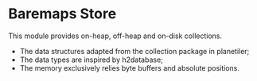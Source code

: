 # Baremaps Store

This module provides on-heap, off-heap and on-disk collections.
- The data structures adapted from the collection package in planetiler;
- The data types are inspired by h2database;
- The memory exclusively relies byte buffers and absolute positions.
